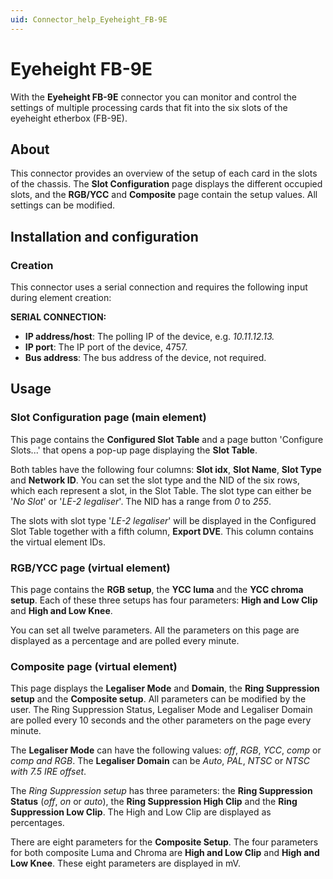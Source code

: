 ```yaml
---
uid: Connector_help_Eyeheight_FB-9E
---
```


# Eyeheight FB-9E

With the **Eyeheight FB-9E** connector you can monitor and control the settings of multiple processing cards that fit into the six slots of the eyeheight etherbox (FB-9E).

## About

This connector provides an overview of the setup of each card in the slots of the chassis. The **Slot Configuration** page displays the different occupied slots, and the **RGB/YCC** and **Composite** page contain the setup values. All settings can be modified.

## Installation and configuration

### Creation

This connector uses a serial connection and requires the following input during element creation:

**SERIAL CONNECTION:**

- **IP address/host**: The polling IP of the device, e.g. *10.11.12.13.*
- **IP port**: The IP port of the device, 4757.
- **Bus address**: The bus address of the device, not required.

## Usage

### Slot Configuration page (main element)

This page contains the **Configured Slot Table** and a page button 'Configure Slots...' that opens a pop-up page displaying the **Slot Table**.

Both tables have the following four columns: **Slot idx**, **Slot Name**, **Slot Type** and **Network ID**. You can set the slot type and the NID of the six rows, which each represent a slot, in the Slot Table. The slot type can either be '*No Slot*' or '*LE-2 legaliser*'. The NID has a range from *0* to *255*.

The slots with slot type '*LE-2 legaliser*' will be displayed in the Configured Slot Table together with a fifth column, **Export DVE**. This column contains the virtual element IDs.

### RGB/YCC page (virtual element)

This page contains the **RGB setup**, the **YCC luma** and the **YCC chroma** **setup**. Each of these three setups has four parameters: **High and Low Clip** and **High and Low Knee**.

You can set all twelve parameters. All the parameters on this page are displayed as a percentage and are polled every minute.

### Composite page (virtual element)

This page displays the **Legaliser Mode** and **Domain**, the **Ring Suppression setup** and the **Composite setup**. All parameters can be modified by the user. The Ring Suppression Status, Legaliser Mode and Legaliser Domain are polled every 10 seconds and the other parameters on the page every minute.

The **Legaliser Mode** can have the following values: *off*, *RGB*, *YCC*, *comp* or *comp and RGB*. The **Legaliser Domain** can be *Auto*, *PAL*, *NTSC* or *NTSC with 7.5 IRE offset*.

The *Ring Suppression setup* has three parameters: the **Ring Suppression Status** (*off*, *on* or *auto*), the **Ring Suppression High Clip** and the **Ring Suppression Low Clip**. The High and Low Clip are displayed as percentages.

There are eight parameters for the **Composite Setup**. The four parameters for both composite Luma and Chroma are **High and Low Clip** and **High and Low Knee**. These eight parameters are displayed in mV.

